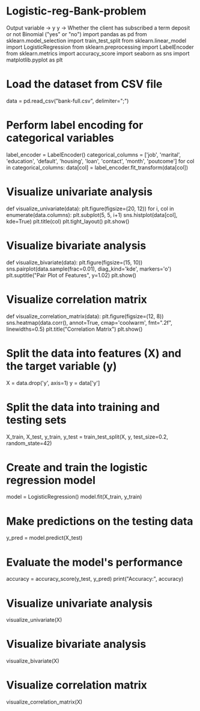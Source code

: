 # Logistic-reg-Bank-problem
Output variable -> y y -> Whether the client has subscribed a term deposit or not  Binomial ("yes" or "no")
import pandas as pd
from sklearn.model_selection import train_test_split
from sklearn.linear_model import LogisticRegression
from sklearn.preprocessing import LabelEncoder
from sklearn.metrics import accuracy_score
import seaborn as sns
import matplotlib.pyplot as plt

# Load the dataset from CSV file
data = pd.read_csv("bank-full.csv", delimiter=";")

# Perform label encoding for categorical variables
label_encoder = LabelEncoder()
categorical_columns = ['job', 'marital', 'education', 'default', 'housing', 'loan', 'contact', 'month', 'poutcome']
for col in categorical_columns:
    data[col] = label_encoder.fit_transform(data[col])

# Visualize univariate analysis
def visualize_univariate(data):
    plt.figure(figsize=(20, 12))
    for i, col in enumerate(data.columns):
        plt.subplot(5, 5, i+1)
        sns.histplot(data[col], kde=True)
        plt.title(col)
    plt.tight_layout()
    plt.show()

# Visualize bivariate analysis
def visualize_bivariate(data):
    plt.figure(figsize=(15, 10))
    sns.pairplot(data.sample(frac=0.01), diag_kind='kde', markers='o')
    plt.suptitle("Pair Plot of Features", y=1.02)
    plt.show()

# Visualize correlation matrix
def visualize_correlation_matrix(data):
    plt.figure(figsize=(12, 8))
    sns.heatmap(data.corr(), annot=True, cmap='coolwarm', fmt=".2f", linewidths=0.5)
    plt.title("Correlation Matrix")
    plt.show()

# Split the data into features (X) and the target variable (y)
X = data.drop('y', axis=1)
y = data['y']

# Split the data into training and testing sets
X_train, X_test, y_train, y_test = train_test_split(X, y, test_size=0.2, random_state=42)

# Create and train the logistic regression model
model = LogisticRegression()
model.fit(X_train, y_train)

# Make predictions on the testing data
y_pred = model.predict(X_test)

# Evaluate the model's performance
accuracy = accuracy_score(y_test, y_pred)
print("Accuracy:", accuracy)

# Visualize univariate analysis
visualize_univariate(X)

# Visualize bivariate analysis
visualize_bivariate(X)

# Visualize correlation matrix
visualize_correlation_matrix(X)
